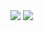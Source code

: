 <img src="https://capsule-render.vercel.app/api?type=waving&color=99CCFF&height=150&section=header&text=DaegyoJung&fontSize=50" />














<img src="https://capsule-render.vercel.app/api?type=waving&color=99CCFF&height=150&section=footer" />

